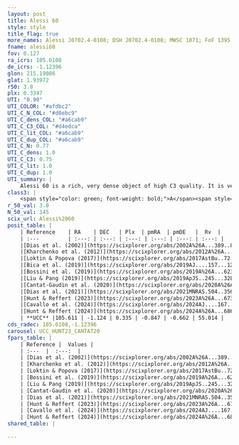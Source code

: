 ```yaml
---
layout: post
title: Alessi 60
style: style
title_flag: true
more_names: Alessi J0702.4-0108; DSH J0702.4-0108; MWSC 1071; FoF 1395
fname: alessi60
fov: 0.127
ra_icrs: 105.6108
de_icrs: -1.12396
glon: 215.19086
glat: 1.93972
r50: 3.8
plx: 0.3347
UTI: "0.90"
UTI_COLOR: "#afdbc2"
UTI_C_N_COL: "#d0ebc9"
UTI_C_dens_COL: "#a6cab9"
UTI_C_C3_COL: "#d4edca"
UTI_C_lit_COL: "#a6cab9"
UTI_C_dup_COL: "#a6cab9"
UTI_C_N: 0.77
UTI_C_dens: 1.0
UTI_C_C3: 0.75
UTI_C_lit: 1.0
UTI_C_dup: 1.0
UTI_summary: |
    Alessi 60 is a rich, very dense object of high C3 quality. It is very well-studied in the literature.
class3: |
    <span style="color: green; font-weight: bold;">A</span><span style="color: #FFC300; font-weight: bold;">B</span>
r_50_val: 3.8
N_50_val: 145
scix_url: Alessi%2060
posit_table: |
    | Reference    | RA    | DEC   | Plx  | pmRA  | pmDE   |  Rv  |
    | :---         | :---: | :---: | :---: | :---: | :---: | :---: |
    |[Dias et al. (2002)](https://scixplorer.org/abs/2002A%26A...389..871D) | 105.625 | -1.131 | -- | -0.96 | -1.06 | -- |
    |[Kharchenko et al. (2012)](https://scixplorer.org/abs/2012A%26A...543A.156K) | 105.626 | -1.117 | -- | -1.6 | -0.28 | -- |
    |[Loktin & Popova (2017)](https://scixplorer.org/abs/2017AstBu..72..257L) | 105.63 | -1.13 | -- | -0.72 | -0.39 | -- |
    |[Bica et al. (2019)](https://scixplorer.org/abs/2019AJ....157...12B) | 105.621 | -1.133 | -- | -- | -- | -- |
    |[Bossini et al. (2019)](https://scixplorer.org/abs/2019A%26A...623A.108B) | 105.619 | -1.12 | -- | -- | -- | -- |
    |[Liu & Pang (2019)](https://scixplorer.org/abs/2019ApJS..245...32L) | 105.617 | -1.114 | 0.338 | -0.778 | -0.495 | -- |
    |[Cantat-Gaudin et al. (2020)](https://scixplorer.org/abs/2020A%26A...640A...1C) | 105.619 | -1.12 | 0.336 | -0.83 | -0.653 | -- |
    |[Dias et al. (2021)](https://scixplorer.org/abs/2021MNRAS.504..356D) | 105.615 | -1.12 | 0.338 | -0.83 | -0.665 | -- |
    |[Hunt & Reffert (2023)](https://scixplorer.org/abs/2023A%26A...673A.114H) | 105.62 | -1.12 | 0.333 | -0.838 | -0.643 | 55.01 |
    |[Cavallo et al. (2024)](https://scixplorer.org/abs/2024AJ....167...12C) | 105.607 | -1.147 | 0.334 | -- | -- | -- |
    |[Hunt & Reffert (2024)](https://scixplorer.org/abs/2024A%26A...686A..42H) | 105.62 | -1.12 | 0.333 | -0.838 | -0.643 | 55.01 |
    | **UCC** |105.611 | -1.124 | 0.335 | -0.847 | -0.662 | 55.014 | 
cds_radec: 105.6108,-1.12396
carousel: UCC_HUNT23_CANTAT20
fpars_table: |
    | Reference |  Values |
    | :---  |  :---:  |
    | [Dias et al. (2002)](https://scixplorer.org/abs/2002A%26A...389..871D) | `E(B-V)=0.31, Dist=2906.0, Age=8.4` |
    | [Kharchenko et al. (2012)](https://scixplorer.org/abs/2012A%26A...543A.156K) | `e_bv=0.208, distance=2610, log_age=8.64` |
    | [Loktin & Popova (2017)](https://scixplorer.org/abs/2017AstBu..72..257L) | `E(B-V)=0.158, Dmod=13.322, logt=8.74` |
    | [Bossini et al. (2019)](https://scixplorer.org/abs/2019A%26A...623A.108B) | `AV=0.911, Dist=12.511, logA=8.338, Fe/H=0.0` |
    | [Liu & Pang (2019)](https://scixplorer.org/abs/2019ApJS..245...32L) | `Age=0.186, Z=0.25` |
    | [Cantat-Gaudin et al. (2020)](https://scixplorer.org/abs/2020A%26A...640A...1C) | `AVNN=0.83, DMNN=12.35, AgeNN=8.35` |
    | [Dias et al. (2021)](https://scixplorer.org/abs/2021MNRAS.504..356D) | `Av=0.972, Dist=2501, logage=8.5, [Fe/H]=-0.146` |
    | [Hunt & Reffert (2023)](https://scixplorer.org/abs/2023A%26A...673A.114H) | `AV50=0.48, diffAV50=0.787, MOD50=12.074, logAge50=8.684` |
    | [Cavallo et al. (2024)](https://scixplorer.org/abs/2024AJ....167...12C) | `AV50=0.82, dMod50=12.15, logAge50=8.53, [Fe/H]50=0.06` |
    | [Hunt & Reffert (2024)](https://scixplorer.org/abs/2024A%26A...686A..42H) | `MassJ=579.202` |
shared_table: |
    
---
```

